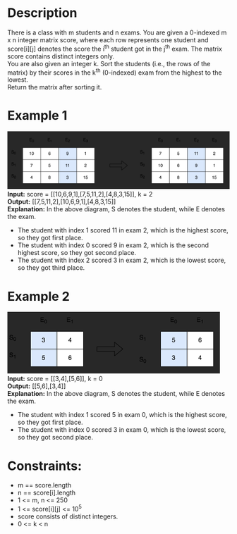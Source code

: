 # Description
There is a class with m students and n exams. You are given a 0-indexed m x n integer matrix score, where each row represents one student and score[i][j] denotes the score the i<sup>th</sup> student got in the j<sup>th</sup> exam. The matrix score contains distinct integers only.
<br>
You are also given an integer k. Sort the students (i.e., the rows of the matrix) by their scores in the k<sup>th</sup> (0-indexed) exam from the highest to the lowest.
<br>
Return the matrix after sorting it.

# Example 1
![Example1](example1.PNG?raw=true)
<br>
<b>Input:</b> score = [[10,6,9,1],[7,5,11,2],[4,8,3,15]], k = 2
<br>
<b>Output:</b> [[7,5,11,2],[10,6,9,1],[4,8,3,15]]
<br>
<b>Explanation:</b> In the above diagram, S denotes the student, while E denotes the exam.
- The student with index 1 scored 11 in exam 2, which is the highest score, so they got first place.
- The student with index 0 scored 9 in exam 2, which is the second highest score, so they got second place.
- The student with index 2 scored 3 in exam 2, which is the lowest score, so they got third place.

# Example 2
![Example1](example2.PNG?raw=true)
<br>
<b>Input:</b> score = [[3,4],[5,6]], k = 0
<br>
<b>Output:</b> [[5,6],[3,4]]
<br>
<b>Explanation:</b> In the above diagram, S denotes the student, while E denotes the exam.
- The student with index 1 scored 5 in exam 0, which is the highest score, so they got first place.
- The student with index 0 scored 3 in exam 0, which is the lowest score, so they got second place.

# Constraints:
- m == score.length
- n == score[i].length
- 1 <= m, n <= 250
- 1 <= score[i][j] <= 10<sup>5</sup>
- score consists of distinct integers.
- 0 <= k < n